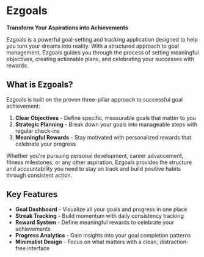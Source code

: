 # Ezgoals

**Transform Your Aspirations into Achievements**

Ezgoals is a powerful goal-setting and tracking application designed to help you turn your dreams into reality. With a structured approach to goal management, Ezgoals guides you through the process of setting meaningful objectives, creating actionable plans, and celebrating your successes with rewards.

## What is Ezgoals?

Ezgoals is built on the proven three-pillar approach to successful goal achievement:

1. **Clear Objectives** - Define specific, measurable goals that matter to you
2. **Strategic Planning** - Break down your goals into manageable steps with regular check-ins
3. **Meaningful Rewards** - Stay motivated with personalized rewards that celebrate your progress

Whether you're pursuing personal development, career advancement, fitness milestones, or any other aspiration, Ezgoals provides the structure and accountability you need to stay on track and build positive habits through consistent action.

## Key Features

- **Goal Dashboard** - Visualize all your goals and progress in one place
- **Streak Tracking** - Build momentum with daily consistency tracking
- **Reward System** - Define meaningful rewards to celebrate your achievements
- **Progress Analytics** - Gain insights into your goal completion patterns
- **Minimalist Design** - Focus on what matters with a clean, distraction-free interface

